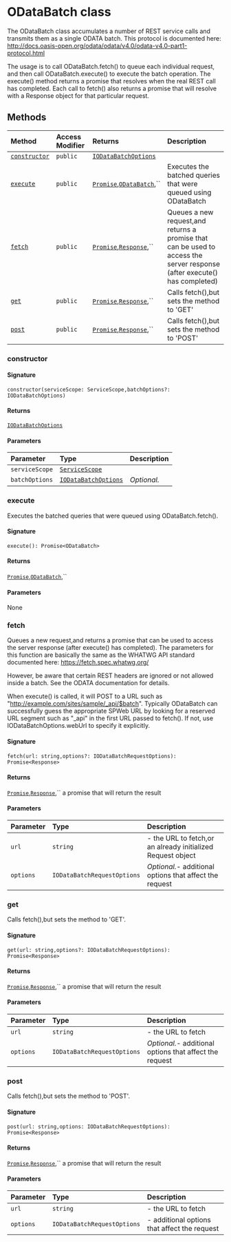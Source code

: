 # ODataBatch class





The ODataBatch class accumulates a number of REST service calls and 
transmits them as a single ODATA batch. This protocol is documented here: 
http://docs.oasis-open.org/odata/odata/v4.0/odata-v4.0-part1-protocol.html 
 
The usage is to call ODataBatch.fetch() to queue each individual request, 
and then call ODataBatch.execute() to execute the batch operation. 
The execute() method returns a promise that resolves when the real REST 
call has completed. Each call to fetch() also returns a promise that will 
resolve with a Response object for that particular request. 







## Methods

| Method	   | Access Modifier | Returns	| Description|
|:-------------|:----|:-------|:-----------|
|[`constructor`](#constructor)     | `public` | [`IODataBatchOptions`](iodatabatchoptions.md) |  |
|[`execute`](#execute)     | `public` | [`Promise`](promise.md),[`ODataBatch`](odatabatch.md),`` | Executes the batched queries that were queued using ODataBatch |
|[`fetch`](#fetch)     | `public` | [`Promise`](promise.md),[`Response`](response.md),`` | Queues a new request,and returns a promise that can be used to access  the server response (after execute() has completed) |
|[`get`](#get)     | `public` | [`Promise`](promise.md),[`Response`](response.md),`` | Calls fetch(),but sets the method to 'GET' |
|[`post`](#post)     | `public` | [`Promise`](promise.md),[`Response`](response.md),`` | Calls fetch(),but sets the method to 'POST' |




### constructor



#### Signature
`constructor(serviceScope: ServiceScope,batchOptions?: IODataBatchOptions)`

#### Returns
[`IODataBatchOptions`](iodatabatchoptions.md)


#### Parameters


| Parameter	   | Type    | Description |
|:-------------|:---------------|:------------|
| `serviceScope`    | [`ServiceScope`](servicescope.md) |  |
| `batchOptions`    | [`IODataBatchOptions`](iodatabatchoptions.md) | _Optional._ |


### execute

Executes the batched queries that were queued using ODataBatch.fetch().

#### Signature
`execute(): Promise<ODataBatch>`

#### Returns
[`Promise`](promise.md),[`ODataBatch`](odatabatch.md),``


#### Parameters
None


### fetch

Queues a new request,and returns a promise that can be used to access 
the server response (after execute() has completed). The parameters for 
this function are basically the same as the WHATWG API standard documented here: 
https://fetch.spec.whatwg.org/ 
 
However, be aware that certain REST headers are ignored or not allowed inside 
a batch. See the ODATA documentation for details. 
 
When execute() is called, it will POST to a URL such as 
"http://example.com/sites/sample/_api/$batch". Typically ODataBatch can successfully 
guess the appropriate SPWeb URL by looking for a reserved URL segment such as "_api" 
in the first URL passed to fetch(). If not, use IODataBatchOptions.webUrl to specify it 
explicitly. 


#### Signature
`fetch(url: string,options?: IODataBatchRequestOptions): Promise<Response>`

#### Returns
[`Promise`](promise.md),[`Response`](response.md),``
a promise that will return the result

#### Parameters


| Parameter	   | Type    | Description |
|:-------------|:---------------|:------------|
| `url`    | `string` | - the URL to fetch,or an already initialized Request object |
| `options`    | `IODataBatchRequestOptions` | _Optional._- additional options that affect the request |


### get

Calls fetch(),but sets the method to 'GET'.

#### Signature
`get(url: string,options?: IODataBatchRequestOptions): Promise<Response>`

#### Returns
[`Promise`](promise.md),[`Response`](response.md),``
a promise that will return the result

#### Parameters


| Parameter	   | Type    | Description |
|:-------------|:---------------|:------------|
| `url`    | `string` | - the URL to fetch |
| `options`    | `IODataBatchRequestOptions` | _Optional._- additional options that affect the request |


### post

Calls fetch(),but sets the method to 'POST'.

#### Signature
`post(url: string,options: IODataBatchRequestOptions): Promise<Response>`

#### Returns
[`Promise`](promise.md),[`Response`](response.md),``
a promise that will return the result

#### Parameters


| Parameter	   | Type    | Description |
|:-------------|:---------------|:------------|
| `url`    | `string` | - the URL to fetch |
| `options`    | `IODataBatchRequestOptions` | - additional options that affect the request |

